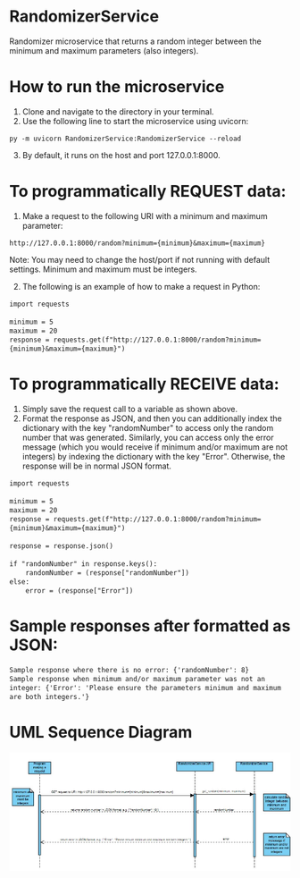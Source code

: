 # RandomizerService
Randomizer microservice that returns a random integer between the minimum and maximum parameters (also integers).

# How to run the microservice
1. Clone and navigate to the directory in your terminal.
2. Use the following line to start the microservice using uvicorn:
```
py -m uvicorn RandomizerService:RandomizerService --reload
```
3. By default, it runs on the host and port 127.0.0.1:8000. 

# To programmatically REQUEST data:
1. Make a request to the following URI with a minimum and maximum parameter:
```
http://127.0.0.1:8000/random?minimum={minimum}&maximum={maximum}
```
Note: You may need to change the host/port if not running with default settings. Minimum and maximum must be integers.

2. The following is an example of how to make a request in Python:
```
import requests

minimum = 5
maximum = 20
response = requests.get(f"http://127.0.0.1:8000/random?minimum={minimum}&maximum={maximum}")
```

# To programmatically RECEIVE data:
1. Simply save the request call to a variable as shown above. 
2. Format the response as JSON, and then you can additionally index the 
dictionary with the key "randomNumber" to access only the random number that was generated. 
Similarly, you can access only the error message (which you would receive if minimum and/or maximum are not integers) by indexing
the dictionary with the key "Error".
Otherwise, the response will be in normal JSON format. 

```
import requests

minimum = 5
maximum = 20
response = requests.get(f"http://127.0.0.1:8000/random?minimum={minimum}&maximum={maximum}")

response = response.json()

if "randomNumber" in response.keys():
    randomNumber = (response["randomNumber"])
else:
    error = (response["Error"])
```

# Sample responses after formatted as JSON:
```
Sample response where there is no error: {'randomNumber': 8}
Sample response when minimum and/or maximum parameter was not an integer: {'Error': 'Please ensure the parameters minimum and maximum are both integers.'}
```

# UML Sequence Diagram
![img.png](img.png)

